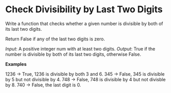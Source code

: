 # Check Divisibility by Last Two Digits
Write a function that checks whether a given number is divisible by both of its last two digits.

Return False if any of the last two digits is zero.


*Input*: A positive integer num with at least two digits.
*Output*: True if the number is divisible by both of its last two digits, otherwise False.

**Examples**

1236 -> True, 1236 is divisible by both 3 and 6.
345 -> False, 345 is divisible by 5 but not divisible by 4.
748 -> False, 748 is divisible by 4 but not divisble by 8.
740 -> False, the last digit is 0.